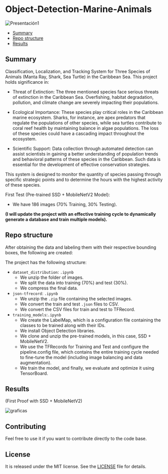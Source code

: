 # Object-Detection-Marine-Animals

![Presentación1](https://github.com/JavierdiazS/Object-Detection-Marine-Animals/assets/75210642/d7983876-9b31-44f9-96c0-eab70e9ce2fb)

- [Summary](#summary)
- [Repo structure](#repo-structure)
- [Results](#results)

## Summary

Classification, Localization, and Tracking System for Three Species of Animals (Manta Ray, Shark, Sea Turtle) in the Caribbean Sea. This project holds significance in:

* Threat of Extinction: The three mentioned species face serious threats of extinction in the Caribbean Sea. Overfishing, habitat degradation, pollution, and climate change are severely impacting their populations.

* Ecological Importance: These species play critical roles in the Caribbean marine ecosystem. Sharks, for instance, are apex predators that regulate the populations of other species, while sea turtles contribute to coral reef health by maintaining balance in algae populations. The loss of these species could have a cascading impact throughout the ecosystem.

* Scientific Support: Data collection through automated detection can assist scientists in gaining a better understanding of population trends and behavioral patterns of these species in the Caribbean. Such data is essential for the development of effective conservation strategies.

This system is designed to monitor the quantity of species passing through specific strategic points and to determine the hours with the highest activity of these species.

First Test (Pre-trained SSD + MobileNetV2 Model):

  * We have 186 images (70% Training, 30% Testing).

**(I will update the project with an effective training cycle to dynamically generate a database and train multiple models).**

## Repo structure

After obtaining the data and labeling them with their respective bounding boxes, the following are created:

The project has the following structure:
- `dataset_distribution`: `.ipynb`
    - We unzip the folder of images.
    - We split the data into training (70%) and test (30%).
    - We compress the final data.
- `json-tfrecord`: `.ipynb`
    - We unzip the `.zip` file containing the selected images.
    - We convert the train and test `.json` files to CSV.
    - We convert the CSV files for train and test to TFRecord.
- `training_models`:`.ipynb`
    - We create the LabelMap, which is a configuration file containing the classes to be trained along with their IDs.
    - We install Object Detection libraries.
    - We clone and unzip the pre-trained models, in this case, SSD + MobileNetV2.
    - We use the TFRecords for Training and Test and configure the pipeline.config file, which contains the entire training cycle needed to fine-tune the model (including image balancing and data augmentation).
    - We train the model, and finally, we evaluate and optimize it using TensorBoard.
 
 ## Results 
 
 (First Proof with SSD + MobileNetV2)

![graficas](https://github.com/JavierdiazS/Object-Detection-Marine-Animals/assets/75210642/a62cf6b2-df5f-4cac-9937-e5d7b42c8d5c)


## Contributing

Feel free to use it if you want to contribute directly to the code base.

## License

It is released under the MIT license. See the [LICENSE](/LICENSE) file for details.


